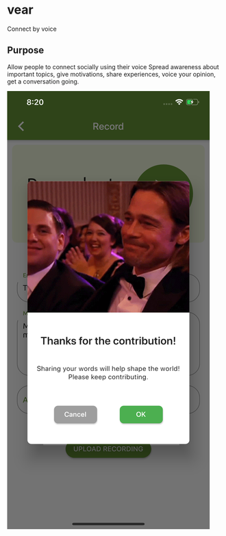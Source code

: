 # vear

Connect by voice

## Purpose
Allow people to connect socially using their voice 
Spread awareness about important topics, give motivations, share experiences, voice your opinion, get a conversation going. 

![Screenshot](https://github.com/cairacshields/vear/blob/master/Simulator%20Screen%20Shot%20-%20iPhone%2011%20Pro%20Max%20-%202020-01-05%20at%2020.20.20.png)

